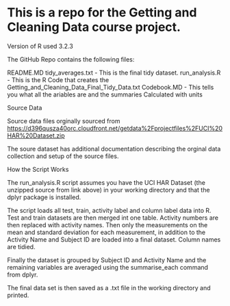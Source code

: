 # This is a repo for the Getting and Cleaning Data course project.

Version of R used 3.2.3

The GitHub Repo contains the following files:

README.MD
tidy_averages.txt - This is the final tidy dataset.
run_analysis.R - This is the R Code that creates the Getting_and_Cleaning_Data_Final_Tidy_Data.txt
Codebook.MD - This tells you what all the ariables are and the summaries Calculated with units

Source Data

Source data files orginally sourced from https://d396qusza40orc.cloudfront.net/getdata%2Fprojectfiles%2FUCI%20HAR%20Dataset.zip

The soure dataset has additional documentation describing the orginal data collection and setup of the source files.

How the Script Works

The run_analysis.R script assumes you have the UCI HAR Dataset (the unzipped source from link above) in your working directory and that the dplyr package is installed.

The script loads all test, train, activity label and column label data into R.  Test and train datasets are then merged int one table.  Activity numbers are then replaced with activity names.   Then only the measurements on the mean and standard deviation for each measurement, in addition to the Activity Name and Subject ID are loaded into a final dataset.  Column names are tidied.

Finally the dataset is grouped by Subject ID and Activity Name and the remaining variables are averaged using the summarise_each command from dplyr.

The final data set is then saved as a .txt file in the working directory and printed.
